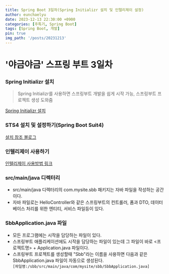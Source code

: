 ```yaml
---
title: Spring Boot 3일차(Spring Initializr 설치 및 인텔리제이 설정)
author: eunchaelyu
date: 2023-12-13 22:30:00 +0900
categories: [주특기, Spring Boot]
tags: [Spring Boot, 개발]
pin: true
img_path: '/posts/20231213'
---
```


# '야금야금' 스프링 부트 3일차

### Spring Initializr 설치    
> Spring Initializr를 사용하면 스프링부트 개발을 쉽게 시작 가능, 스프링부트 프로젝트 생성 도와줌

[Spring Initializr 설치](https://start.spring.io/)

### STS4 설치 및 설정하기(Spring Boot Suit4)    

[설치 참조 블로그](https://kjchoi.co.kr/17)

### 인텔리제이 사용하기     

[인텔리제이 사용방법 링크](https://wikidocs.net/164891)

### src/main/java 디렉터리    
- src/main/java 디렉터리의 com.mysite.sbb 패키지는 자바 파일을 작성하는 공간이다.    
- 자바 파일로는 HelloController와 같은 스프링부트의 컨트롤러, 폼과 DTO, 데이터 베이스 처리를 위한 엔티티, 서비스 파일등이 있다.    

### SbbApplication.java 파일    
- 모든 프로그램에는 시작을 담당하는 파일이 있다.    
- 스프링부트 애플리케이션에도 시작을 담당하는 파일이 있는데 그 파일이 바로 <프로젝트명> + Application.java 파일이다.    
- 스프링부트 프로젝트를 생성할때 "Sbb"라는 이름을 사용하면 다음과 같은 SbbApplication.java 파일이 자동으로 생성된다.    
``[파일명:/sbb/src/main/java/com/mysite/sbb/SbbApplication.java]``    





